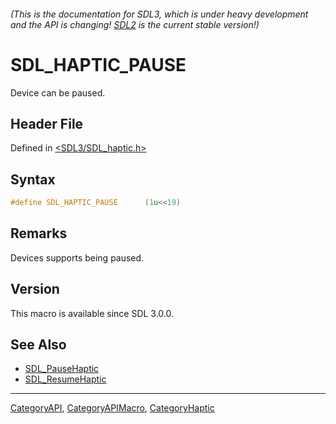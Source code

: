 ###### (This is the documentation for SDL3, which is under heavy development and the API is changing! [SDL2](https://wiki.libsdl.org/SDL2/) is the current stable version!)
# SDL_HAPTIC_PAUSE

Device can be paused.

## Header File

Defined in [<SDL3/SDL_haptic.h>](https://github.com/libsdl-org/SDL/blob/main/include/SDL3/SDL_haptic.h)

## Syntax

```c
#define SDL_HAPTIC_PAUSE      (1u<<19)
```

## Remarks

Devices supports being paused.

## Version

This macro is available since SDL 3.0.0.

## See Also

- [SDL_PauseHaptic](SDL_PauseHaptic)
- [SDL_ResumeHaptic](SDL_ResumeHaptic)

----
[CategoryAPI](CategoryAPI), [CategoryAPIMacro](CategoryAPIMacro), [CategoryHaptic](CategoryHaptic)

